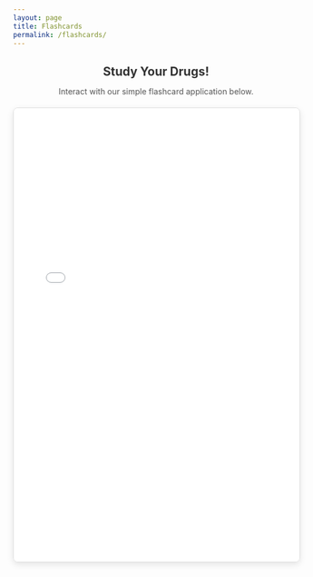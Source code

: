 ```yaml
---
layout: page
title: Flashcards
permalink: /flashcards/
---
```


<div style="text-align: center; margin-bottom: 20px;">
    <h2 style="font-family: 'Inter', sans-serif; color: #333; margin-bottom: 10px;">Study Your Drugs!</h2>
    <p style="font-family: 'Inter', sans-serif; color: #555;">Interact with our simple flashcard application below.</p>
</div>

<div style="width: 100%; height: 800px; max-width: 1200px; margin: 0 auto; border: 1px solid #ddd; border-radius: 8px; overflow: hidden; box-shadow: 0 4px 12px rgba(0,0,0,0.1);">
    <iframe
        src="{{ "/flashcards-app.html" | relative_url }}"
        style="width: 100%; height: 100%; border: none;"
        title="Drug Flashcards App"
        allowfullscreen
        sandbox="allow-scripts allow-same-origin allow-popups allow-forms"
    ></iframe>
</div>

<style>
  @media (max-width: 768px) {
    div[style*="height: 800px"] {
      height: 600px !important;
    }
  }
</style>
